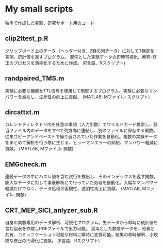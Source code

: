 # My small scripts
独学で作成した実験、研究サポート用のコード

## clip2ttest_p.R
クリップボード上のデータ（ヘッダー付き、2群の列データ）に対してT検定を実施、統計値を返すプログラム。
混沌とした実験データの即時可視化、解釈-修正のプロセスを効率化するために作成。
(R言語、Rスクリプト)

## randpaired_TMS.m
実験に必要な機器をTTL信号を使用して制御するプログラム。実験に必要なマンパワーを減らし、生産性の向上に貢献。
(MATLAB, Mファイル: スクリプト)

## dircattxt.m
カレントディレクトリ内を任意の単語（入力引数）でワイルドカード検索し、該当ファイル内のデータをすべて列方向に連結し、別のファイルに保存する関数。従来コピーアンドペーストで繰り返されていた作業を自動化。複数の実験データをまとめて解析を行う際に生じる、ヒューマンエラーの抑制、マンパワー軽減に貢献。
(MATLAB, Mファイル: 関数)

## EMGcheck.m
連続データの中にハズレ値を含む試行を検出し、そのインデックスを返す関数。膨大なデータに対して事後解析にて行っていた処理を自動化。大幅なマンパワー軽減だけでなく、データ処理の客観性、透明性向上に貢献。
(MATLAB, Mファイル: 関数)

## CRT_MEP_SICI_anlyzer_sub.R
自身の実験専用のデータ解析、可視化プログラム。生データから即時に統計値を含む図表を作成しPDFファイルで出力可能。
混沌とした数値データを、他者と共有、コミュニケーション可能な材料に瞬時に変換可能。結果の即時解釈、小規模な修正の円滑化に貢献。
(R言語、Rスクリプト)
